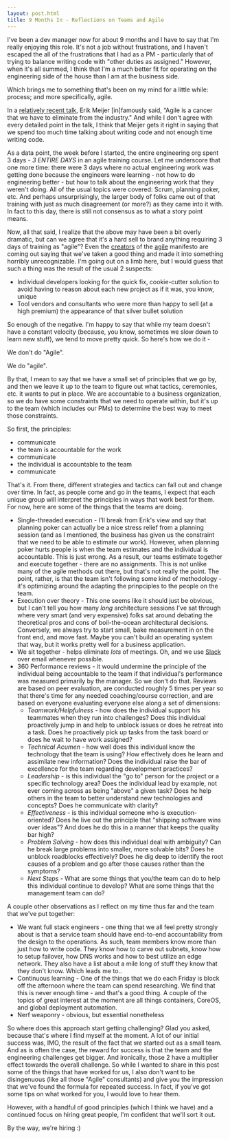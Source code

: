 ```yaml
---
layout: post.html
title: 9 Months In - Reflections on Teams and Agile
---
```


I've been a dev manager now for about 9 months and I have to say that I'm really enjoying this role. It's not a job without frustrations, and I haven't escaped the all of the frustrations that I had as a PM - particularly that of trying to balance writing code with "other duties as assigned." However, when it's all summed, I think that I'm a much better fit for operating on the engineering side of the house than I am at the business side.

Which brings me to something that's been on my mind for a little while: process; and more specifically, agile.

In a [relatively recent talk](https://vimeo.com/110554082), Erik Meijer [in]famously said, “Agile is a cancer that we have to eliminate from the industry." And while I don't agree with every detailed point in the talk, I think that Meijer gets it right in saying that we spend too much time talking about writing code and not enough time writing code.

As a data point, the week before I started, the entire engineering org spent 3 days - *3 ENTIRE DAYS* in an agile training course. Let me underscore that one more time: there were 3 days where no actual engineering work was getting done because the engineers were learning - not how to do engineering better - but how to talk about the engineering work that they weren't doing. All of the usual topics were covered: Scrum, planning poker, etc. And perhaps unsurprisingly, the larger body of folks came out of that training with just as much disagreement (or more?) as they came into it with. In fact to this day, there is still not consensus as to what a story point means.

Now, all that said, I realize that the above may have been a bit overly dramatic, but can we agree that it's a hard sell to brand anything requiring 3 days of training as "agile"? Even the [creators](http://pragdave.me/blog/2014/03/04/time-to-kill-agile/) of the [agile](http://blog.toolshed.com/2015/05/the-failure-of-agile.html) manifesto are coming out saying that we've taken a good thing and made it into something horribly unrecognizable. I'm going out on a limb here, but I would guess that such a thing was the result of the usual 2 suspects:

* Individual developers looking for the quick fix, cookie-cutter solution to avoid having to reason about each new project as if it was, you know, unique
* Tool vendors and consultants who were more than happy to sell (at a high premium) the appearance of that silver bullet solution

So enough of the negative. I'm happy to say that while my team doesn't have a constant velocity (because, you know, sometimes we slow down to learn new stuff), we tend to move pretty quick. So here's how we do it -

We don't do "Agile".

We do "agile".

By that, I mean to say that we have a small set of principles that we go by, and then we leave it up to the team to figure out what tactics, ceremonies, etc. it wants to put in place. We are accountable to a business organization, so we do have some constraints that we need to operate within, but it's up to the team (which includes our PMs) to determine the best way to meet those constraints.

So first, the principles:

* communicate
* the team is accountable for the work
* communicate
* the individual is accountable to the team
* communicate

That's it. From there, different strategies and tactics can fall out and change over time. In fact, as people come and go in the teams, I expect that each unique group will interpret the principles in ways that work best for them. For now, here are some of the things that the teams are doing.

* Single-threaded execution - I'll break from Erik's view and say that planning poker can actually be a nice stress relief from a planning session (and as I mentioned, the business has given us the constraint that we need to be able to estimate our work). However, when planning poker hurts people is when the team estimates and the individual is accountable. This is just wrong. As a result, our teams estimate together and execute together - there are no assignments. This is not unlike many of the agile methods out there, but that's not really the point. The point, rather, is that the team isn't following some kind of methodology - it's optimizing around the adapting the prinpciples to the people on the team.
* Execution over theory - This one seems like it should just be obvious, but I can't tell you how many *long* architecture sessions I've sat through where very smart (and very expensive) folks sat around debating the theoretical pros and cons of boil-the-ocean architectural decisions. Conversely, we always try to start small, bake measurement in on the front end, and move fast. Maybe you can't build an operating system that way, but it works pretty well for a business application.
* We sit together - helps eliminate *lots* of meetings. Oh, and we use [Slack](https://slack.com) over email whenever possible.
* 360 Performance reviews - it would undermine the principle of the individual being accountable to the team if that individual's performance was measured primarily by the manager. So we don't do that. Reviews are based on peer evaluation, are conducted roughly 5 times per year so that there's time for any needed coaching/course correction, and are based on everyone evaluating everyone else along a set of dimensions:
  * _Teamwork/Helpfulness_ - how does the individual support his teammates when they run into challenges? Does this individual proactively jump in and help to unblock issues or does he retreat into a task. Does he proactively pick up tasks from the task board or does he wait to have work assigned?
  * _Technical Acumen_ - how well does this individual know the technology that the team is using? How effectively does he learn and assimilate new information? Does the individual raise the bar of excellence for the team regarding development practices?
  * _Leadership_ - is this individual the "go to" person for the project or a specific technology area? Does the individual lead by example, not ever coming across as being "above" a given task? Does he help others in the team to better understand new technologies and concepts? Does he communicate with clarity?
  * _Effectiveness_ - is this individual someone who is execution-oriented? Does he live out the principle that "shipping software wins over ideas"? And does he do this in a manner that keeps the quality bar high?
  * _Problem Solving_ - how does this individual deal with ambiguity? Can he break large problems into smaller, more solvable bits? Does he unblock roadblocks effectively? Does he dig deep to identify the root causes of a problem and go after those causes rather than the symptoms?
  * _Next Steps_ - What are some things that you/the team can do to help this individual continue to develop? What are some things that the management team can do?

A couple other observations as I reflect on my time thus far and the team that we've put together:

* We want full stack engineers - one thing that we all feel pretty strongly about is that a service team should have end-to-end accountability from the design to the operations. As such, team members know more than just how to write code. They know how to carve out subnets, know how to setup failover, how DNS works and how to best utilize an edge network. They also have a list about a mile long of stuff they know that they don't know. Which leads me to..
* Continuous learning - One of the things that we do each Friday is block off the afternoon where the team can spend researching. We find that this is never enough time - and that's a good thing. A couple of the topics of great interest at the moment are all things containers, CoreOS, and global deployment automation.
* Nerf weaponry - obvious, but essential nonetheless

So where does this approach start getting challenging? Glad you asked, because that's where I find myself at the moment. A lot of our initial success was, IMO, the result of the fact that we started out as a small team. And as is often the case, the reward for success is that the team and the engineering challenges get bigger. And ironically, those 2 have a multiplier effect towards the overall challenge. So while I wanted to share in this post some of the things that have worked for us, I also don't want to be disingenuous (like all those "Agile" consultants) and give you the impression that we've found the formula for repeated success. In fact, if you've got some tips on what worked for you, I would love to hear them.

However, with a handful of good principles (which I think we have) and a continued focus on hiring great people, I'm confident that we'll sort it out.

By the way, we're hiring :)

